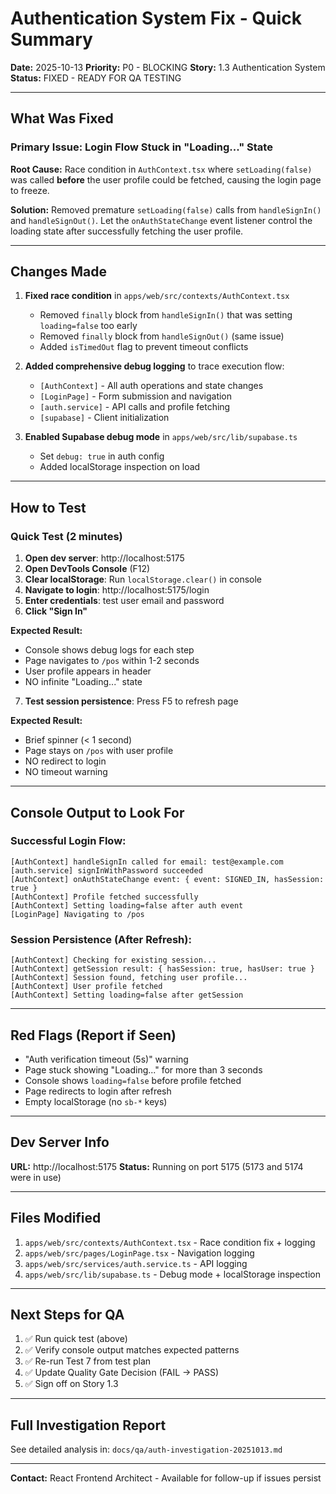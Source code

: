 # Authentication System Fix - Quick Summary

**Date:** 2025-10-13
**Priority:** P0 - BLOCKING
**Story:** 1.3 Authentication System
**Status:** FIXED - READY FOR QA TESTING

---

## What Was Fixed

### Primary Issue: Login Flow Stuck in "Loading..." State

**Root Cause:** Race condition in `AuthContext.tsx` where `setLoading(false)` was called **before** the user profile could be fetched, causing the login page to freeze.

**Solution:** Removed premature `setLoading(false)` calls from `handleSignIn()` and `handleSignOut()`. Let the `onAuthStateChange` event listener control the loading state after successfully fetching the user profile.

---

## Changes Made

1. **Fixed race condition** in `apps/web/src/contexts/AuthContext.tsx`
   - Removed `finally` block from `handleSignIn()` that was setting `loading=false` too early
   - Removed `finally` block from `handleSignOut()` (same issue)
   - Added `isTimedOut` flag to prevent timeout conflicts

2. **Added comprehensive debug logging** to trace execution flow:
   - `[AuthContext]` - All auth operations and state changes
   - `[LoginPage]` - Form submission and navigation
   - `[auth.service]` - API calls and profile fetching
   - `[supabase]` - Client initialization

3. **Enabled Supabase debug mode** in `apps/web/src/lib/supabase.ts`
   - Set `debug: true` in auth config
   - Added localStorage inspection on load

---

## How to Test

### Quick Test (2 minutes)

1. **Open dev server**: http://localhost:5175
2. **Open DevTools Console** (F12)
3. **Clear localStorage**: Run `localStorage.clear()` in console
4. **Navigate to login**: http://localhost:5175/login
5. **Enter credentials**: test user email and password
6. **Click "Sign In"**

**Expected Result:**
- Console shows debug logs for each step
- Page navigates to `/pos` within 1-2 seconds
- User profile appears in header
- NO infinite "Loading..." state

7. **Test session persistence**: Press F5 to refresh page

**Expected Result:**
- Brief spinner (< 1 second)
- Page stays on `/pos` with user profile
- NO redirect to login
- NO timeout warning

---

## Console Output to Look For

### Successful Login Flow:
```
[AuthContext] handleSignIn called for email: test@example.com
[auth.service] signInWithPassword succeeded
[AuthContext] onAuthStateChange event: { event: SIGNED_IN, hasSession: true }
[AuthContext] Profile fetched successfully
[AuthContext] Setting loading=false after auth event
[LoginPage] Navigating to /pos
```

### Session Persistence (After Refresh):
```
[AuthContext] Checking for existing session...
[AuthContext] getSession result: { hasSession: true, hasUser: true }
[AuthContext] Session found, fetching user profile...
[AuthContext] User profile fetched
[AuthContext] Setting loading=false after getSession
```

---

## Red Flags (Report if Seen)

- "Auth verification timeout (5s)" warning
- Page stuck showing "Loading..." for more than 3 seconds
- Console shows `loading=false` before profile fetched
- Page redirects to login after refresh
- Empty localStorage (no `sb-*` keys)

---

## Dev Server Info

**URL:** http://localhost:5175
**Status:** Running on port 5175 (5173 and 5174 were in use)

---

## Files Modified

1. `apps/web/src/contexts/AuthContext.tsx` - Race condition fix + logging
2. `apps/web/src/pages/LoginPage.tsx` - Navigation logging
3. `apps/web/src/services/auth.service.ts` - API logging
4. `apps/web/src/lib/supabase.ts` - Debug mode + localStorage inspection

---

## Next Steps for QA

1. ✅ Run quick test (above)
2. ✅ Verify console output matches expected patterns
3. ✅ Re-run Test 7 from test plan
4. ✅ Update Quality Gate Decision (FAIL → PASS)
5. ✅ Sign off on Story 1.3

---

## Full Investigation Report

See detailed analysis in: `docs/qa/auth-investigation-20251013.md`

---

**Contact:** React Frontend Architect - Available for follow-up if issues persist
